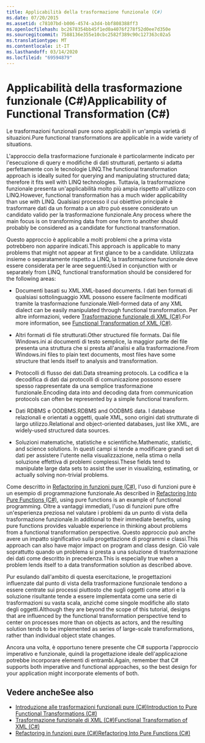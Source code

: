 ```yaml
---
title: Applicabilità della trasformazione funzionale (C#)
ms.date: 07/20/2015
ms.assetid: c78107bd-b006-4574-a3d4-bbf808388ff3
ms.openlocfilehash: bc2678354bb45f1ed0a4076f278f52d0ee7d350e
ms.sourcegitcommit: 7588136e355e10cbc2582f389c90c127363c02a5
ms.translationtype: MT
ms.contentlocale: it-IT
ms.lasthandoff: 03/14/2020
ms.locfileid: "69594879"
---
```

# <a name="applicability-of-functional-transformation-c"></a><span data-ttu-id="e70e4-102">Applicabilità della trasformazione funzionale (C#)</span><span class="sxs-lookup"><span data-stu-id="e70e4-102">Applicability of Functional Transformation (C#)</span></span>
<span data-ttu-id="e70e4-103">Le trasformazioni funzionali pure sono applicabili in un'ampia varietà di situazioni.</span><span class="sxs-lookup"><span data-stu-id="e70e4-103">Pure functional transformations are applicable in a wide variety of situations.</span></span>  
  
 <span data-ttu-id="e70e4-104">L'approccio della trasformazione funzionale è particolarmente indicato per l'esecuzione di query e modifiche di dati strutturati, pertanto si adatta perfettamente con le tecnologie LINQ.</span><span class="sxs-lookup"><span data-stu-id="e70e4-104">The functional transformation approach is ideally suited for querying and manipulating structured data; therefore it fits well with LINQ technologies.</span></span> <span data-ttu-id="e70e4-105">Tuttavia, la trasformazione funzionale presenta un'applicabilità molto più ampia rispetto all'utilizzo con LINQ.</span><span class="sxs-lookup"><span data-stu-id="e70e4-105">However, functional transformation has a much wider applicability than use with LINQ.</span></span> <span data-ttu-id="e70e4-106">Qualsiasi processo il cui obiettivo principale è trasformare dati da un formato a un altro può essere considerato un candidato valido per la trasformazione funzionale.</span><span class="sxs-lookup"><span data-stu-id="e70e4-106">Any process where the main focus is on transforming data from one form to another should probably be considered as a candidate for functional transformation.</span></span>  
  
 <span data-ttu-id="e70e4-107">Questo approccio è applicabile a molti problemi che a prima vista potrebbero non apparire indicati.</span><span class="sxs-lookup"><span data-stu-id="e70e4-107">This approach is applicable to many problems that might not appear at first glance to be a candidate.</span></span> <span data-ttu-id="e70e4-108">Utilizzata insieme o separatamente rispetto a LINQ, la trasformazione funzionale deve essere considerata per le aree seguenti:</span><span class="sxs-lookup"><span data-stu-id="e70e4-108">Used in conjunction with or separately from LINQ, functional transformation should be considered for the following areas:</span></span>  
  
- <span data-ttu-id="e70e4-109">Documenti basati su XML.</span><span class="sxs-lookup"><span data-stu-id="e70e4-109">XML-based documents.</span></span> <span data-ttu-id="e70e4-110">I dati ben formati di qualsiasi sottolinguaggio XML possono essere facilmente modificati tramite la trasformazione funzionale.</span><span class="sxs-lookup"><span data-stu-id="e70e4-110">Well-formed data of any XML dialect can be easily manipulated through functional transformation.</span></span> <span data-ttu-id="e70e4-111">Per altre informazioni, vedere [Trasformazione funzionale di XML (C#)](./functional-transformation-of-xml.md).</span><span class="sxs-lookup"><span data-stu-id="e70e4-111">For more information, see [Functional Transformation of XML (C#)](./functional-transformation-of-xml.md).</span></span>  
  
- <span data-ttu-id="e70e4-112">Altri formati di file strutturati.</span><span class="sxs-lookup"><span data-stu-id="e70e4-112">Other structured file formats.</span></span> <span data-ttu-id="e70e4-113">Dai file Windows.ini ai documenti di testo semplice, la maggior parte dei file presenta una struttura che si presta all'analisi e alla trasformazione.</span><span class="sxs-lookup"><span data-stu-id="e70e4-113">From Windows.ini files to plain text documents, most files have some structure that lends itself to analysis and transformation.</span></span>  
  
- <span data-ttu-id="e70e4-114">Protocolli di flusso dei dati.</span><span class="sxs-lookup"><span data-stu-id="e70e4-114">Data streaming protocols.</span></span> <span data-ttu-id="e70e4-115">La codifica e la decodifica di dati dai protocolli di comunicazione possono essere spesso rappresentate da una semplice trasformazione funzionale.</span><span class="sxs-lookup"><span data-stu-id="e70e4-115">Encoding data into and decoding data from communication protocols can often be represented by a simple functional transform.</span></span>  
  
- <span data-ttu-id="e70e4-116">Dati RDBMS e OODBMS.</span><span class="sxs-lookup"><span data-stu-id="e70e4-116">RDBMS and OODBMS data.</span></span> <span data-ttu-id="e70e4-117">I database relazionali e orientati a oggetti, quale XML, sono origini dati strutturate di largo utilizzo.</span><span class="sxs-lookup"><span data-stu-id="e70e4-117">Relational and object-oriented databases, just like XML, are widely-used structured data sources.</span></span>  
  
- <span data-ttu-id="e70e4-118">Soluzioni matematiche, statistiche e scientifiche.</span><span class="sxs-lookup"><span data-stu-id="e70e4-118">Mathematic, statistic, and science solutions.</span></span> <span data-ttu-id="e70e4-119">In questi campi si tende a modificare grandi set di dati per assistere l'utente nella visualizzazione, nella stima o nella soluzione effettiva di problemi complessi.</span><span class="sxs-lookup"><span data-stu-id="e70e4-119">These fields tend to manipulate large data sets to assist the user in visualizing, estimating, or actually solving non-trivial problems.</span></span>  
  
 <span data-ttu-id="e70e4-120">Come descritto in [Refactoring in funzioni pure (C#)](./refactoring-into-pure-functions.md), l'uso di funzioni pure è un esempio di programmazione funzionale.</span><span class="sxs-lookup"><span data-stu-id="e70e4-120">As described in [Refactoring Into Pure Functions (C#)](./refactoring-into-pure-functions.md), using pure functions is an example of functional programming.</span></span> <span data-ttu-id="e70e4-121">Oltre a vantaggi immediati, l'uso di funzioni pure offre un'esperienza preziosa nel valutare i problemi da un punto di vista della trasformazione funzionale.</span><span class="sxs-lookup"><span data-stu-id="e70e4-121">In additional to their immediate benefits, using pure functions provides valuable experience in thinking about problems from a functional transformation perspective.</span></span> <span data-ttu-id="e70e4-122">Questo approccio può anche avere un impatto significativo sulla progettazione di programmi e classi.</span><span class="sxs-lookup"><span data-stu-id="e70e4-122">This approach can also have major impact on program and class design.</span></span> <span data-ttu-id="e70e4-123">Ciò vale soprattutto quando un problema si presta a una soluzione di trasformazione dei dati come descritto in precedenza.</span><span class="sxs-lookup"><span data-stu-id="e70e4-123">This is especially true when a problem lends itself to a data transformation solution as described above.</span></span>  
  
 <span data-ttu-id="e70e4-124">Pur esulando dall'ambito di questa esercitazione, le progettazioni influenzate dal punto di vista della trasformazione funzionale tendono a essere centrate sui processi piuttosto che sugli oggetti come attori e la soluzione risultante tende a essere implementata come una serie di trasformazioni su vasta scala, anziché come singole modifiche allo stato degli oggetti.</span><span class="sxs-lookup"><span data-stu-id="e70e4-124">Although they are beyond the scope of this tutorial, designs that are influenced by the functional transformation perspective tend to center on processes more than on objects as actors, and the resulting solution tends to be implemented as series of large-scale transformations, rather than individual object state changes.</span></span>  
  
 <span data-ttu-id="e70e4-125">Ancora una volta, è opportuno tenere presente che C# supporta l'approccio imperativo e funzionale, quindi la progettazione ideale dell'applicazione potrebbe incorporare elementi di entrambi.</span><span class="sxs-lookup"><span data-stu-id="e70e4-125">Again, remember that C# supports both imperative and functional approaches, so the best design for your application might incorporate elements of both.</span></span>  
  
## <a name="see-also"></a><span data-ttu-id="e70e4-126">Vedere anche</span><span class="sxs-lookup"><span data-stu-id="e70e4-126">See also</span></span>

- [<span data-ttu-id="e70e4-127">Introduzione alle trasformazioni funzionali pure (C#)</span><span class="sxs-lookup"><span data-stu-id="e70e4-127">Introduction to Pure Functional Transformations (C#)</span></span>](./introduction-to-pure-functional-transformations.md)
- [<span data-ttu-id="e70e4-128">Trasformazione funzionale di XML (C#)</span><span class="sxs-lookup"><span data-stu-id="e70e4-128">Functional Transformation of XML (C#)</span></span>](./functional-transformation-of-xml.md)
- [<span data-ttu-id="e70e4-129">Refactoring in funzioni pure (C#)</span><span class="sxs-lookup"><span data-stu-id="e70e4-129">Refactoring Into Pure Functions (C#)</span></span>](./refactoring-into-pure-functions.md)
